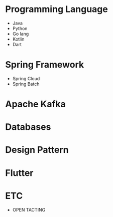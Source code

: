 # Programming Language
* Java 
* Python
* Go lang
* Kotlin
* Dart

# Spring Framework
* Spring Cloud
* Spring Batch

# Apache Kafka

# Databases

# Design Pattern

# Flutter

# ETC
* OPEN TACTING



